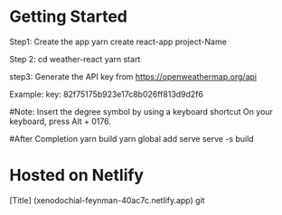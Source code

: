 # Getting Started
Step1: Create the app
yarn create react-app project-Name

Step 2:   cd weather-react
           yarn start

step3: Generate the API key from 
 https://openweathermap.org/api 

Example:
 key: 82f75175b923e17c8b026ff813d9d2f6

 #Note:
 Insert the degree symbol by using a keyboard shortcut
On your keyboard, press Alt + 0176.


#After Completion
 yarn build
 yarn global add serve
  serve -s build

 # Hosted on Netlify
 [Title] (xenodochial-feynman-40ac7c.netlify.app)
git
